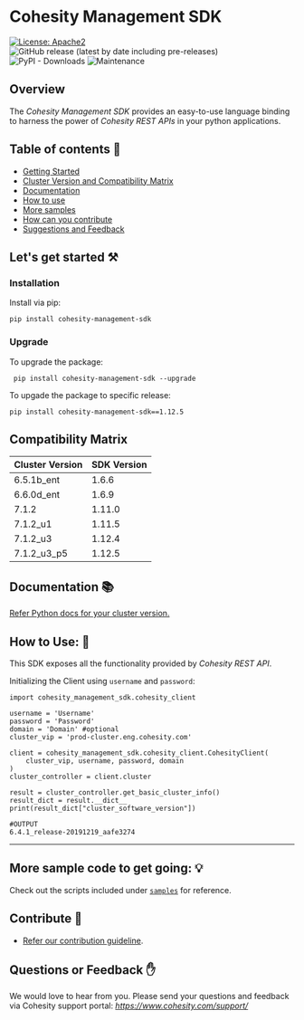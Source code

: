 Cohesity Management SDK
=================
[![License: Apache2](https://img.shields.io/hexpm/l/plug.svg)](https://github.com/cohesity/management-sdk-python/blob/master/LICENSE)
![GitHub release (latest by date including pre-releases)](https://img.shields.io/github/v/release/cohesity/management-sdk-python?include_prereleases)
![PyPI - Downloads](https://img.shields.io/pypi/dm/cohesity_management_sdk)
![Maintenance](https://img.shields.io/maintenance/yes/2024)
## Overview

The *Cohesity Management SDK*  provides an easy-to-use language binding to
harness the power of *Cohesity REST APIs* in your python applications.

## Table of contents :scroll:

 - [Getting Started](#get-started)
 - [Cluster Version and Compatibility Matrix](#compatibility-matrix)
 - [Documentation](#documentation)
 - [How to use](#howto)
 - [More samples](#sample)
 - [How can you contribute](#contribute)
 - [Suggestions and Feedback](#suggest)
 

## <a name="get-started"></a> Let's get started :hammer_and_pick:

### Installation

Install via pip:
```
pip install cohesity-management-sdk
```


### Upgrade

To upgrade the package:

```
 pip install cohesity-management-sdk --upgrade
```

To upgade the package to specific release:

```
pip install cohesity-management-sdk==1.12.5
```
## <a name="compatibility-matrix"></a> Compatibility Matrix

| Cluster Version | SDK Version |
|-----------------|-------------|
| 6.5.1b_ent      | 1.6.6       |
| 6.6.0d_ent      | 1.6.9       |
| 7.1.2           | 1.11.0      |
| 7.1.2_u1        | 1.11.5      |
| 7.1.2_u3        | 1.12.4      |
| 7.1.2_u3_p5     | 1.12.5      |


## <a name="documentation"></a> Documentation :books:

<a href="https://developer.cohesity.com/versions.html">Refer Python docs for your cluster version. </a>

## <a name="howto"></a> How to Use: :mag_right:

This SDK exposes all the functionality provided by *Cohesity REST API*.

Initializing the Client using `username` and `password`:
```
import cohesity_management_sdk.cohesity_client

username = 'Username'
password = 'Password'
domain = 'Domain' #optional
cluster_vip = 'prod-cluster.eng.cohesity.com'

client = cohesity_management_sdk.cohesity_client.CohesityClient(
    cluster_vip, username, password, domain
)
cluster_controller = client.cluster

result = cluster_controller.get_basic_cluster_info()
result_dict = result.__dict__
print(result_dict["cluster_software_version"])

#OUTPUT
6.4.1_release-20191219_aafe3274
```
---

## <a name="sample"></a> More sample code to get going: :bulb:

Check out the scripts included under [`samples`](https://github.com/cohesity/management-sdk-python/tree/master/samples) for reference.

## <a name="contribute"></a> Contribute :handshake:

* [Refer our contribution guideline](./CONTRIBUTING.md).


## <a name ="suggest"></a> Questions or Feedback :raised_hand:

We would love to hear from you. Please send your questions and feedback via Cohesity support portal: *https://www.cohesity.com/support/*